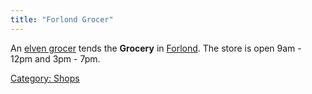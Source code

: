 ```yaml
---
title: "Forlond Grocer"
---
```


An [elven grocer](elven_grocer "wikilink") tends the **Grocery** in
[Forlond](Forlond "wikilink"). The store is open 9am - 12pm and 3pm -
7pm.

[Category: Shops](Category:_Shops "wikilink")